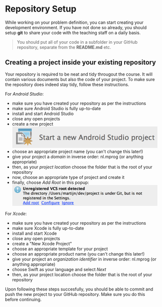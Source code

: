 # Repository Setup

While working on your problem definition, you can start creating your development environment. If
you have not done so already, you should setup **git** to share your code with the teaching staff on
a daily basis.

> You should put all of your code in a subfolder in your GitHub repository, separate from the **README.md** etc.

## Creating a project inside your existing repository

Your repository is required to be neat and tidy througout the course. It will contain various
documents but also the code of your project. To make sure the repository does indeed stay tidy,
follow these instructions.

For *Android Studio*:

- make sure you have created your repository as per the instructions
- make sure Android Studio is fully up-to-date
- install and start Android Studio
- close any open projects
- create a new project
  ![](android-start.png)
- choose an appropriate project name (you can't change this later!)
- give your project a *domain* in inverse order: nl.mprog (or anything appropriate)
- then, as your *project location* choose the folder that is the root of your repository
- now, choose an appropriate type of project and create it
- finally, choose *Add Root* in this popup:
  ![](android-add.png)

For *Xcode*:

- make sure you have created your repository as per the instructions
- make sure Xcode is fully up-to-date
- install and start Xcode
- close any open projects
- create a "New Xcode Project"
- choose an appropriate template for your project
- choose an appropriate product name (you can't change this later!)
- give your project an *organization identifier* in inverse order: nl.mprog (or anything appropriate)
- choose Swift as your language and select *Next*
- then, as your project location choose the folder that is the root of your repository

Upon following these steps succesfully, you should be able to commit and push the new project to your GitHub repository. Make sure you do this before continuing.
